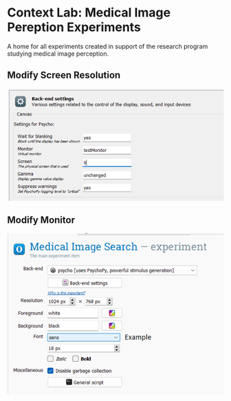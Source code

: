 # Context Lab: Medical Image Pereption Experiments

A home for all experiments created in support of the research program studying medical image perception.

## Modify Screen Resolution 
![image1](images/Screenshot_2023-02-19_151555.png)

## Modify Monitor
![image2](images/Screenshot_2023-02-19_151616.png)
